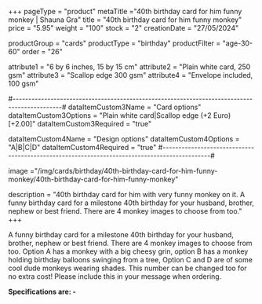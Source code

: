 +++
pageType = "product"
metaTitle ="40th birthday card for him funny monkey | Shauna Gra"
title = "40th birthday card for him funny monkey"
price = "5.95"
weight = "100"
stock = "2"
creationDate = "27/05/2024"

productGroup = "cards"
productType = "birthday"
productFilter = "age-30-60"
order = "26"

attribute1 = "6 by 6 inches, 15 by 15 cm" 
attribute2 = "Plain white card, 250 gsm"
attribute3 = "Scallop edge 300 gsm"
attribute4 = "Envelope included, 100 gsm"

#---------------------------------------------------------------------------------------------#
dataItemCustom3Name = "Card options"
dataItemCustom3Options = "Plain white card|Scallop edge (+2 Euro)[+2.00]"
dataItemCustom3Required = "true"

dataItemCustom4Name = "Design options"
dataItemCustom4Options = "A|B|C|D"
dataItemCustom4Required = "true"
#---------------------------------------------------------------------------------------------#

image ="/img/cards/birthday/40th-birthday-card-for-him-funny-monkey/40th-birthday-card-for-him-funny-monkey"

description = "40th birthday card for him with very funny monkey on it. A funny birthday card for a milestone 40th birthday for your husband, brother, nephew or best friend.  There are 4 monkey images to choose from too."
+++

A funny birthday card for a milestone 40th birthday for your husband, brother, nephew or best friend. There are 4 monkey images to choose from too. Option A has a monkey with a big cheesy grin, option B has a monkey holding birthday balloons swinging from a tree, Option C and D are of some cool dude monkeys wearing shades. This number can be changed too for no extra cost! Please include this in your message when ordering.

**Specifications are: -**
